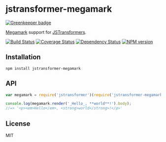 # jstransformer-megamark

[![Greenkeeper badge](https://badges.greenkeeper.io/jstransformers/jstransformer-megamark.svg)](https://greenkeeper.io/)

[Megamark](https://github.com/bevacqua/megamark) support for [JSTransformers](http://github.com/jstransformers).

[![Build Status](https://img.shields.io/travis/jstransformers/jstransformer-megamark/master.svg)](https://travis-ci.org/jstransformers/jstransformer-megamark)
[![Coverage Status](https://img.shields.io/codecov/c/github/jstransformers/jstransformer-megamark/master.svg)](https://codecov.io/gh/jstransformers/jstransformer-megamark)
[![Dependency Status](https://img.shields.io/david/jstransformers/jstransformer-megamark/master.svg)](http://david-dm.org/jstransformers/jstransformer-megamark)
[![NPM version](https://img.shields.io/npm/v/jstransformer-megamark.svg)](https://www.npmjs.org/package/jstransformer-megamark)

## Installation

    npm install jstransformer-megamark

## API

```js
var megamark = require('jstransformer')(require('jstransformer-megamark'));

console.log(megamark.render('_Hello_, **world**!').body);
//=> '<p><em>Hello</em>, <strong>world</strong>!</p>'
```

## License

MIT
